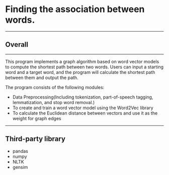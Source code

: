 # Finding the association between words.
---
## Overall
---
This program implements a graph algorithm based on word vector models to compute the shortest path between two words. Users can input a starting word and a target word, and the program will calculate the shortest path between them and output the path.

The program consists of the following modules:
* Data Preprocessing(Including tokenization, part-of-speech tagging, lemmatization, and stop word removal.)
* To create and train a word vector model using the Word2Vec library
* To calculate the Euclidean distance between vectors and use it as the weight for graph edges
---
## Third-party library
* pandas
* numpy
* NLTK
* gensim
